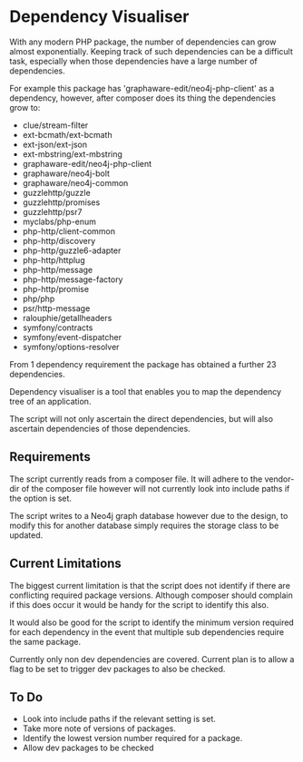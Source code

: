 # Dependency Visualiser

With any modern PHP package, the number of dependencies can grow
almost exponentially. Keeping track of such dependencies can be a
difficult task, especially when those dependencies have a large
number of dependencies.

For example this package has 'graphaware-edit/neo4j-php-client'
as a dependency, however, after composer does its thing the
dependencies grow to:

* clue/stream-filter
* ext-bcmath/ext-bcmath
* ext-json/ext-json
* ext-mbstring/ext-mbstring
* graphaware-edit/neo4j-php-client
* graphaware/neo4j-bolt
* graphaware/neo4j-common
* guzzlehttp/guzzle
* guzzlehttp/promises
* guzzlehttp/psr7
* myclabs/php-enum
* php-http/client-common
* php-http/discovery
* php-http/guzzle6-adapter
* php-http/httplug
* php-http/message
* php-http/message-factory
* php-http/promise
* php/php
* psr/http-message
* ralouphie/getallheaders
* symfony/contracts
* symfony/event-dispatcher
* symfony/options-resolver

From 1 dependency requirement the package has obtained a further
23 dependencies.

Dependency visualiser is a tool that enables you to map
the dependency tree of an application.

The script will not only ascertain the direct dependencies, but 
will also ascertain dependencies of those dependencies.

## Requirements

The script currently reads from a composer file. It will adhere 
to the vendor-dir of the composer file however will not currently
look into include paths if the option is set.

The script writes to a Neo4j graph database however due to the design,
to modify this for another database simply requires the storage
class to be updated.

## Current Limitations

The biggest current limitation is that the script does not identify if
there are conflicting required package versions. Although composer
should complain if this does occur it would be handy for the script to 
identify this also.

It would also be good for the script to identify the minimum version
required for each dependency in the event that multiple sub dependencies
require the same package.

Currently only non dev dependencies are covered. Current plan is to
allow a flag to be set to trigger dev packages to also be checked.

## To Do
* Look into include paths if the relevant setting is set.
* Take more note of versions of packages.
* Identify the lowest version number required for a package.
* Allow dev packages to be checked